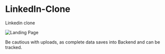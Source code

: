 # LinkedIn-Clone
Linkedin clone

![Landing Page](https://miro.medium.com/max/720/1*OZzXEmGoi53LOlwPMQz-8A.png)

Be cautious with uploads, as complete data saves into Backend and can be tracked.

